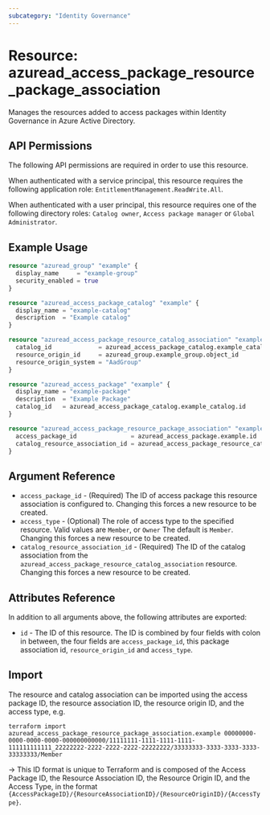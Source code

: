 ```yaml
---
subcategory: "Identity Governance"
---
```


# Resource: azuread_access_package_resource_package_association

Manages the resources added to access packages within Identity Governance in Azure Active Directory.

## API Permissions

The following API permissions are required in order to use this resource.

When authenticated with a service principal, this resource requires the following application role: `EntitlementManagement.ReadWrite.All`.

When authenticated with a user principal, this resource requires one of the following directory roles: `Catalog owner`, `Access package manager` or `Global Administrator`.

## Example Usage

```terraform
resource "azuread_group" "example" {
  display_name     = "example-group"
  security_enabled = true
}

resource "azuread_access_package_catalog" "example" {
  display_name = "example-catalog"
  description  = "Example catalog"
}

resource "azuread_access_package_resource_catalog_association" "example" {
  catalog_id             = azuread_access_package_catalog.example_catalog.id
  resource_origin_id     = azuread_group.example_group.object_id
  resource_origin_system = "AadGroup"
}

resource "azuread_access_package" "example" {
  display_name = "example-package"
  description  = "Example Package"
  catalog_id   = azuread_access_package_catalog.example_catalog.id
}

resource "azuread_access_package_resource_package_association" "example" {
  access_package_id               = azuread_access_package.example.id
  catalog_resource_association_id = azuread_access_package_resource_catalog_association.example.id
}
```

## Argument Reference

* `access_package_id` - (Required) The ID of access package this resource association is configured to. Changing this forces a new resource to be created.
* `access_type` - (Optional) The role of access type to the specified resource. Valid values are `Member`, or `Owner` The default is `Member`. Changing this forces a new resource to be created.
* `catalog_resource_association_id` - (Required) The ID of the catalog association from the `azuread_access_package_resource_catalog_association` resource. Changing this forces a new resource to be created.

## Attributes Reference

In addition to all arguments above, the following attributes are exported:

* `id` - The ID of this resource. The ID is combined by four fields with colon in between, the four fields are `access_package_id`, this package association id, `resource_origin_id` and `access_type`.

## Import

The resource and catalog association can be imported using the access package ID, the resource association ID, the resource origin ID, and the access type, e.g.

```
terraform import azuread_access_package_resource_package_association.example 00000000-0000-0000-0000-000000000000/11111111-1111-1111-1111-111111111111_22222222-2222-2222-2222-22222222/33333333-3333-3333-3333-33333333/Member
```

-> This ID format is unique to Terraform and is composed of the Access Package ID, the Resource Association ID, the Resource Origin ID, and the Access Type, in the format `{AccessPackageID}/{ResourceAssociationID}/{ResourceOriginID}/{AccessType}`.
